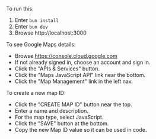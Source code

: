 To run this:

1. Enter `bun install`
1. Enter `bun dev`
1. Browse http://localhost:3000

To see Google Maps details:

- Browse https://console.cloud.google.com
- If not already signed in, choose an account and sign in.
- Click the "APIs & Services" button.
- Click the "Maps JavaScript API" link near the bottom.
- Click the "Map Management" link in the left nav.

To create a new map ID:

- Click the "CREATE MAP ID" button near the top.
- Enter a name and description.
- For the map type, select JavaScript.
- Click the "SAVE" button at the bottom.
- Copy the new Map ID value so it can be used in code.
